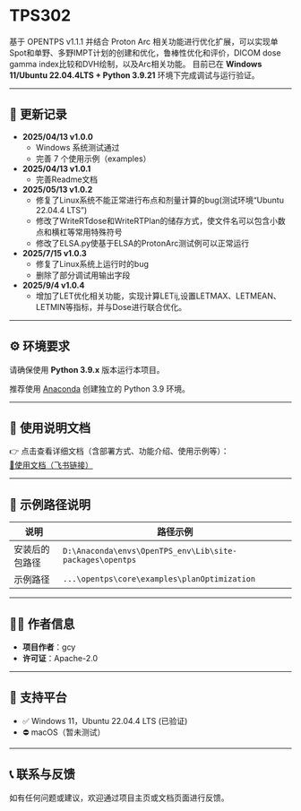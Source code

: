 # TPS302

基于 OPENTPS v1.1.1 并结合 Proton Arc 相关功能进行优化扩展，可以实现单Spot和单野、多野IMPT计划的创建和优化，鲁棒性优化和评价，DICOM dose gamma index比较和DVH绘制，以及Arc相关功能。
目前已在 **Windows 11/Ubuntu 22.04.4LTS + Python 3.9.21** 环境下完成调试与运行验证。

---

## 📌 更新记录

- **2025/04/13 v1.0.0**
  - Windows 系统测试通过
  - 完善 7 个使用示例（examples）
- **2025/04/13 v1.0.1**
  - 完善Readme文档
- **2025/05/13 v1.0.2**
  - 修复了Linux系统不能正常进行布点和剂量计算的bug(测试环境“Ubuntu 22.04.4 LTS”)
  - 修改了WriteRTdose和WriteRTPlan的储存方式，使文件名可以包含小数点和横杠等常用特殊符号
  - 修改了ELSA.py使基于ELSA的ProtonArc测试例可以正常运行
- **2025/7/15 v1.0.3**
  - 修复了Linux系统上运行时的bug
  - 删除了部分调试用输出字段
- **2025/9/4 v1.0.4**
  - 增加了LET优化相关功能，实现计算LETij,设置LETMAX、LETMEAN、LETMIN等指标，并与Dose进行联合优化。

  

---

## ⚙️ 环境要求

请确保使用 **Python 3.9.x** 版本运行本项目。

推荐使用 [Anaconda](https://www.anaconda.com/) 创建独立的 Python 3.9 环境。

---

## 📄 使用说明文档

👉 点击查看详细文档（含部署方式、功能介绍、使用示例等）：  
[📘使用文档（飞书链接）](https://ulxzeda6cz.feishu.cn/docx/W921dGNgHofYcUxi19XcOK09nsf?from=from_copylink)

---

## 📂 示例路径说明

| 说明           | 路径示例                                                                 |
|----------------|--------------------------------------------------------------------------|
| 安装后的包路径 | `D:\Anaconda\envs\OpenTPS_env\Lib\site-packages\opentps`                |
| 示例路径       | `...\opentps\core\examples\planOptimization`                             |

---

## 👨‍💻 作者信息

- **项目作者**：gcy  
- **许可证**：Apache-2.0

---

## 🧭 支持平台

- ✅ Windows 11，Ubuntu 22.04.4 LTS (已验证)
- ⛔ macOS（暂未测试）

---

## 📞 联系与反馈

如有任何问题或建议，欢迎通过项目主页或文档页面进行反馈。
